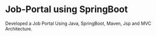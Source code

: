# Job-Portal using SpringBoot
 Developed a Job Portal Using Java, SpringBoot, Maven, Jsp and MVC Architecture.
